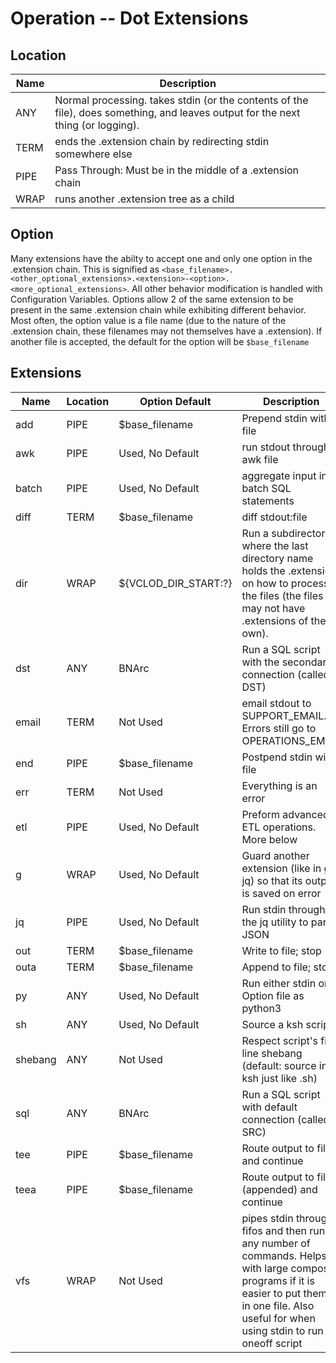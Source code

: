 # Operation -- Dot Extensions
## Location
Name | Description
-----|------------
ANY  | Normal processing. takes stdin (or the contents of the file), does something, and leaves output for the next thing (or logging).
TERM | ends the .extension chain by redirecting stdin somewhere else
PIPE | Pass Through: Must be in the middle of a .extension chain
WRAP | runs another .extension tree as a child

## Option
Many extensions have the abilty to accept one and only one option in the .extension chain. This is signified as `<base_filename>.<other_optional_extensions>.<extension>-<option>.<more_optional_extensions>`. All other behavior modification is handled with Configuration Variables. Options allow 2 of the same extension to be present in the same .extension chain while exhibiting different behavior. Most often, the option value is a file name (due to the nature of the .extension chain, these filenames may not themselves have a .extension). If another file is accepted, the default for the option will be `$base_filename`
## Extensions
Name | Location | Option Default | Description
-----|----------|----------------|------------
add|PIPE|$base_filename|Prepend stdin with file
awk|PIPE|Used, No Default|run stdout through awk file
batch|PIPE|Used, No Default|aggregate input into batch SQL statements
diff|TERM|$base_filename|diff stdout:file
dir|WRAP|${VCLOD_DIR_START:?}|Run a subdirectory where the last directory name holds the .extension on how to process the files (the files may not have .extensions of their own).
dst|ANY|BNArc|Run a SQL script with the secondary connection (called DST)
email|TERM|Not Used|email stdout to SUPPORT_EMAIL. Errors still go to OPERATIONS_EMAIL
end|PIPE|$base_filename|Postpend stdin with file
err|TERM|Not Used|Everything is an error
etl|PIPE|Used, No Default|Preform advanced ETL operations. More below
g|WRAP|Used, No Default|Guard another extension (like in g-jq) so that its output is saved on error
jq|PIPE|Used, No Default|Run stdin through the jq utility to parse JSON
out|TERM|$base_filename|Write to file; stop
outa|TERM|$base_filename|Append to file; stop
py|ANY|Used, No Default|Run either stdin or Option file as python3
sh|ANY|Used, No Default|Source a ksh script
shebang|ANY|Not Used|Respect script's first line shebang (default: source in ksh just like .sh)
sql|ANY|BNArc|Run a SQL script with default connection (called SRC)
tee|PIPE|$base_filename|Route output to file and continue
teea|PIPE|$base_filename|Route output to file (appended) and continue
vfs|WRAP|Not Used|pipes stdin through fifos and then runs any number of commands. Helps with large composite programs if it is easier to put them all in one file. Also useful for when using stdin to run a oneoff script

